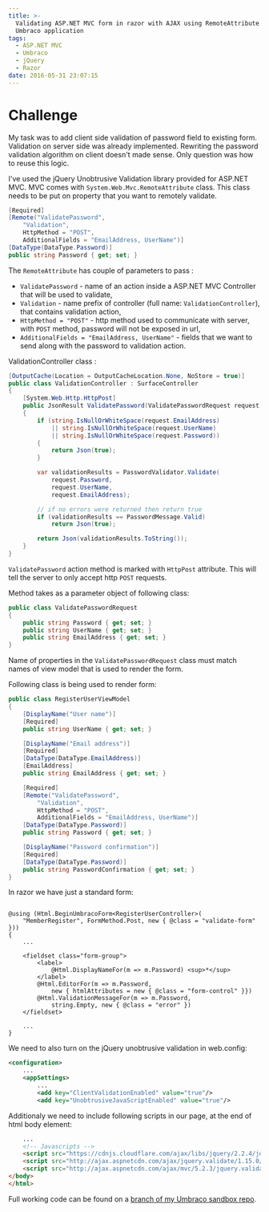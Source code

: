```yaml
---
title: >-
  Validating ASP.NET MVC form in razor with AJAX using RemoteAttribute in
  Umbraco application
tags:
  - ASP.NET MVC
  - Umbraco
  - jQuery
  - Razor
date: 2016-05-31 23:07:15
---
```



# Challenge
My task was to add client side validation of password field to existing form.
Validation on server side was already implemented.
Rewriting the password validation algorithm on client doesn't made sense.
Only question was how to reuse this logic.

I've used the jQuery Unobtrusive Validation library provided for ASP.NET MVC.
MVC comes with `System.Web.Mvc.RemoteAttribute` class.
This class needs to be put on property that you want to remotely validate.

```csharp
[Required]
[Remote("ValidatePassword",
    "Validation",
    HttpMethod = "POST",
    AdditionalFields = "EmailAddress, UserName")]
[DataType(DataType.Password)]
public string Password { get; set; }
```

The `RemoteAttribute` has couple of parameters to pass :
+ `ValidatePassword` - name of an action inside a ASP.NET MVC Controller that will be used to validate,
+ `Validation` - name prefix of controller (full name: `ValidationController`), that contains validation action,
+ `HttpMethod = "POST"` - http method used to communicate with server, with `POST` method, password will not be exposed in url,
+ `AdditionalFields = "EmailAddress, UserName"` - fields that we want to send along with the password to validation action.

ValidationController class :

```csharp
[OutputCache(Location = OutputCacheLocation.None, NoStore = true)]
public class ValidationController : SurfaceController
{
    [System.Web.Http.HttpPost]
    public JsonResult ValidatePassword(ValidatePasswordRequest request)
    {
        if (string.IsNullOrWhiteSpace(request.EmailAddress)
            || string.IsNullOrWhiteSpace(request.UserName)
            || string.IsNullOrWhiteSpace(request.Password))
        {
            return Json(true);
        }

        var validationResults = PasswordValidator.Validate(
            request.Password,
            request.UserName,
            request.EmailAddress);

        // if no errors were returned then return true
        if (validationResults == PasswordMessage.Valid)
            return Json(true);

        return Json(validationResults.ToString());
    }
}
```

`ValidatePassword` action method is marked with `HttpPost` attribute.
This will tell the server to only accept http `POST` requests.

Method takes as a parameter object of following class:

```csharp
public class ValidatePasswordRequest
{
    public string Password { get; set; }
    public string UserName { get; set; }
    public string EmailAddress { get; set; }
}
```

Name of properties in the `ValidatePasswordRequest` class must match names of view model that is used to render the form.

Following class is being used to render form:

```csharp
public class RegisterUserViewModel
{
    [DisplayName("User name")]
    [Required]
    public string UserName { get; set; }

    [DisplayName("Email address")]
    [Required]
    [DataType(DataType.EmailAddress)]
    [EmailAddress]
    public string EmailAddress { get; set; }

    [Required]
    [Remote("ValidatePassword",
        "Validation",
        HttpMethod = "POST",
        AdditionalFields = "EmailAddress, UserName")]
    [DataType(DataType.Password)]
    public string Password { get; set; }

    [DisplayName("Password confirmation")]
    [Required]
    [DataType(DataType.Password)]
    public string PasswordConfirmation { get; set; }
}
```

In razor we have just a standard form:

```razor

@using (Html.BeginUmbracoForm<RegisterUserController>(
    "MemberRegister", FormMethod.Post, new { @class = "validate-form" }))
{
    ...

    <fieldset class="form-group">
        <label>
            @Html.DisplayNameFor(m => m.Password) <sup>*</sup>
        </label>
        @Html.EditorFor(m => m.Password,
            new { htmlAttributes = new { @class = "form-control" }})
        @Html.ValidationMessageFor(m => m.Password,
            string.Empty, new { @class = "error" })
    </fieldset>

    ...
}
```

We need to also turn on the jQuery unobtrusive validation in web.config:

```xml
<configuration>
    ...
    <appSettings>
        ...
        <add key="ClientValidationEnabled" value="true"/>
        <add key="UnobtrusiveJavaScriptEnabled" value="true"/>
```

Additionaly we need to include following scripts in our page, at the end of html body element:

```html
    ...
    <!-- Javascripts -->
    <script src="https://cdnjs.cloudflare.com/ajax/libs/jquery/2.2.4/jquery.js"></script>
    <script src="http://ajax.aspnetcdn.com/ajax/jquery.validate/1.15.0/jquery.validate.js"></script>
    <script src="http://ajax.aspnetcdn.com/ajax/mvc/5.2.3/jquery.validate.unobtrusive.js"></script>
</body>
</html>
```

Full working code can be found on a [branch of my Umbraco sandbox repo][1].


[1]:https://github.com/aburok/umbraco-demo/tree/post/jquery-remote-validation
